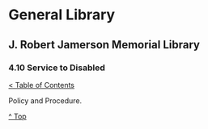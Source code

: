 [0]: ../README.md
[4.10]: service-to-disabled.md

# General Library
## J. Robert Jamerson Memorial Library
### 4.10 Service to Disabled
[< Table of Contents][0]

Policy and Procedure.

[^ Top][4.10]